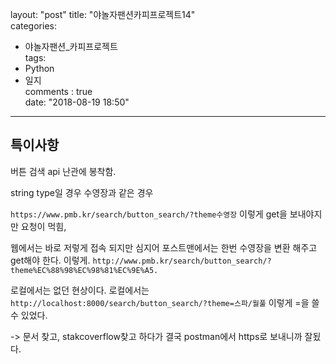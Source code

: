 layout: "post"
title: "야놀자팬션카피프로젝트14"    
categories:  
- 야놀자팬션_카피프로젝트      
tags:  
- Python    
- 일지       
comments : true    
date: "2018-08-19 18:50"  
---    

## 특이사항       

버튼 검색 api 난관에 봉착함.   

string type일 경우 
수영장과 같은 경우    

`https://www.pmb.kr/search/button_search/?theme수영장`
이렇게 get을 보내야지만 요청이 먹힘,

웹에서는 바로 저렇게 접속 되지만 
심지어 포스트맨에서는 한번 수영장을 변환 해주고 get해야 한다. 이렇게.
`http://www.pmb.kr/search/button_search/?theme%EC%88%98%EC%98%81%EC%9E%A5.`


로컬에서는 없던 현상이다. 
로컬에서는 
`http://localhost:8000/search/button_search/?theme=스파/월풀`
이렇게 =을 쓸 수 있었다. 

-> 문서 찾고, stakcoverflow찾고 하다가 결국 postman에서 https로 보내니까 잘됬다. 
